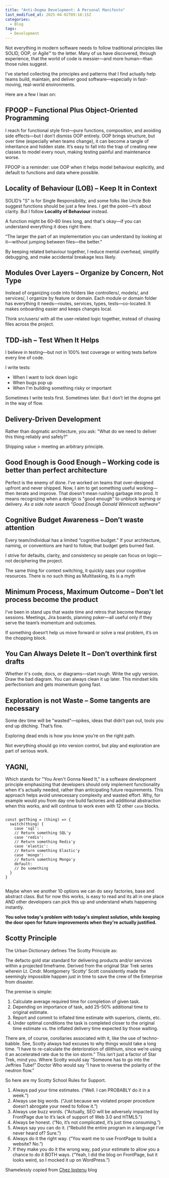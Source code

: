 ```yaml
---
title: "Anti-Dogma Development: A Personal Manifesto"
last_modified_at: 2025-04-02T09:16:15Z
categories:
  - Blog
tags:
  - Development
---
```


Not everything in modern software needs to follow traditional principles like SOLID, OOP, or Agile™ to the letter. Many of us have discovered, through experience, that the world of code is messier—and more human—than those rules suggest.

I’ve started collecting the principles and patterns that I find actually help teams build, maintain, and deliver good software—especially in fast-moving, real-world environments.

Here are a few I lean on:

## FPOOP – Functional Plus Object-Oriented Programming

I reach for functional style first—pure functions, composition, and avoiding side effects—but I don’t dismiss OOP entirely.
OOP brings structure, but over time (especially when teams change), it can become a tangle of inheritance and hidden state. It’s easy to fall into the trap of creating new classes to model every noun, making testing painful and maintenance worse.

FPOOP is a reminder: use OOP when it helps model behaviour explicitly, and default to functions and data where possible.

## Locality of Behaviour (LOB) – Keep It in Context

SOLID’s "S" is for Single Responsibility, and some folks like Uncle Bob suggest functions should be just a few lines. I get the point—it’s about clarity.
But I follow **Locality of Behaviour** instead.

A function might be 60–80 lines long, and that's okay—if you can understand everything it does right there.

“The larger the part of an implementation you can understand by looking at it—without jumping between files—the better.”

By keeping related behaviour together, I reduce mental overhead, simplify debugging, and make accidental breakage less likely.

## Modules Over Layers – Organize by Concern, Not Type

Instead of organizing code into folders like controllers/, models/, and services/, I organize by feature or domain.
Each module or domain folder has everything it needs—routes, services, types, tests—co-located. It makes onboarding easier and keeps changes local.

Think src/users/ with all the user-related logic together, instead of chasing files across the project.

## TDD-ish – Test When It Helps

I believe in testing—but not in 100% test coverage or writing tests before every line of code.

I write tests:

- When I want to lock down logic
- When bugs pop up
- When I'm building something risky or important

Sometimes I write tests first. Sometimes later. But I don’t let the dogma get in the way of flow.

## Delivery-Driven Development

Rather than dogmatic architecture, you ask: "What do we need to deliver this thing reliably and safely?"

Shipping value > meeting an arbitrary principle.

## Good Enough is Good Enough – Working code is better than perfect architecture

Perfect is the enemy of done. I’ve worked on teams that over-designed upfront and never shipped.
Now, I aim to get something useful working—then iterate and improve.
That doesn’t mean rushing garbage into prod. It means recognizing when a design is "good enough" to unblock learning or delivery. _As a side note search "Good Enough Donald Winnicott software"_

## Cognitive Budget Awareness – Don’t waste attention

Every team/individual has a limited “cognitive budget.” If your architecture, naming, or conventions are hard to follow, that budget gets burned fast.

I strive for defaults, clarity, and consistency so people can focus on logic—not deciphering the project.

The same thing for context switching, it quickly saps your cognitive resources. There is no such thing as Multitasking, its is a myth

## Minimum Process, Maximum Outcome – Don't let process become the product

I’ve been in stand ups that waste time and retros that become therapy sessions.
Meetings, Jira boards, planning poker—all useful only if they serve the team’s momentum and outcomes.

If something doesn’t help us move forward or solve a real problem, it’s on the chopping block.

## You Can Always Delete It – Don’t overthink first drafts

Whether it's code, docs, or diagrams—start rough.
Write the ugly version. Draw the bad diagram. You can always clean it up later.
This mindset kills perfectionism and gets momentum going fast.

## Exploration is not Waste – Some tangents are necessary

Some dev time will be "wasted"—spikes, ideas that didn’t pan out, tools you end up ditching. That’s fine.

Exploring dead ends is how you know you’re on the right path.

Not everything should go into version control, but play and exploration are part of serious work.

## YAGNI,

Which stands for "You Aren't Gonna Need It," is a software development principle emphasizing that developers should only implement functionality when it's actually needed, rather than anticipating future requirements. This approach helps avoid unnecessary complexity and wasted effort. Why, for example would you from day one build factories and additional abstraction when this works, and will continue to work even with 12 other `case` blocks.

```:javascript

const getThing = (thing) => {
  switch(thing) {
    case 'sql':
    // Return something SQL'y
    case 'redis':
    // Return something Redis'y
    case 'elastic':
    // Return something Elastic'y
    case 'mongo':
    // Return something Mongo'y
    default:
    // Do something
  }
}


```

Maybe when we another 10 options we can do sexy factories, base and abstract class. But for now this works, is easy to read and its all in one place AND other developers can pick this up and understand whats happening instantly.

**You solve today's problem with today's simplest solution, while keeping the door open for future improvements when they're actually justified.**

## Scotty Principle

The Urban Dictionary defines The Scotty Principle as:

The defacto gold star standard for delivering products and/or services within a projected timeframe. Derived from the original Star Trek series wherein Lt. Cmdr. Montgomery ‘Scotty’ Scott consistently made the seemingly impossible happen just in time to save the crew of the Enterprise from disaster.

The premise is simple:

1. Calculate average required time for completion of given task.
2. Depending on importance of task, add 25-50% additional time to original estimate.
3. Report and commit to inflated time estimate with superiors, clients, etc.
4. Under optimal conditions the task is completed closer to the original time estimate vs. the inflated delivery time expected by those waiting.

There are, of course, corollaries associated with it, like the use of techno-babble. See, Scotty always had excuses to why things would take a long time. “I have to re-calculate the deterioration of dilithium, since we’re using it an accelerated rate due to the ion storm.” This isn’t just a factor of Star Trek, mind you. Where Scotty would say “Someone has to go into the Jeffries Tube!” Doctor Who would say “I have to reverse the polarity of the neutron flow.”

So here are my Scotty School Rules for Support.

1. Always pad your time estimates. (“Well. I can PROBABLY do it in a week.”)
2. Always use big words. (“Just because we violated proper procedure doesn’t abrogate your need to follow it.”)
3. Always use buzz words. (“Actually, SEO will be adversely impacted by FrontPage due to it’s lack of support of Web 3.0 and HTML5.”)
4. Always be honest. (“No, it’s not complicated, it’s just time consuming.”)
5. Always say you can do it. (“Rebuild the entire program in a language I’ve never heard of? Sure.”)
6. Always do it the right way. (“You want me to use FrontPage to build a website? No.”)
7. If they make you do it the wrong way, pad your estimate to allow you a chance to do it BOTH ways. (“Yeah, I did the blog on FrontPage, but it looks weird, so I mocked it up on WordPress.”)

Shamelessly copied from [Chez Ipstenu] blog

[Chez Ipstenu]: https://ipstenu.org/2011/the-scotty-principle/

